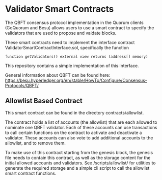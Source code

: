 # Validator Smart Contracts

The QBFT consensus protocol implementation in the Quorum clients (GoQuorum and Besu) allows users to use a smart
contract to specify the validators that are used to propose and vaidate blocks.

These smart contracts need to implement the interface contract ValidatorSmartContractInterface.sol, specifically the 
function  

    function getValidators() external view returns (address[] memory)

This repository contains a simple implementation of this interface.

General information about QBFT can be found here: https://besu.hyperledger.org/en/stable/HowTo/Configure/Consensus-Protocols/QBFT/

## Allowlist Based Contract

This smart contract can be found in the directory contracts/allowlist. 

The contract holds a list of accounts (the allowlist) that are each allowed to nominate one QBFT validator. Each of 
these accounts can use transactions to call certain functions on the contract to activate and deactivate a validator. 
These accounts can also vote to add additional accounts to the allowlist, and to remove them.

To make use of this contract starting from the genesis block, the genesis file needs to contain this contract, as well 
as the storage content for the initial allowed accounts and validators. See /scripts/allowlist/ for utilities to 
generate the required storage and a simple cli script to call the allowlist smart contract functions.

